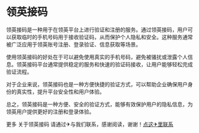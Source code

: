 # 领英接码

领英接码是一种用于在领英平台上进行验证和注册的服务。通过领英接码，用户可以获取临时的手机号码用于接收验证码，从而保护个人隐私和安全。这种服务通常被广泛应用于领英账号注册、登录验证、信息获取等场景。

使用领英接码的好处在于可以避免使用真实的手机号码，避免被骚扰或泄露个人信息。领英接码平台通常提供稳定的服务和快速的验证码接收，让用户能够轻松完成验证流程。

对于企业来说，领英接码也是一种方便快捷的验证方式，可以帮助企业确保用户身份的真实性，提升平台安全性和用户体验。

总之，领英接码是一种方便、安全的验证方式，能够有效保护用户的隐私信息，为领英用户提供更好的注册和登录体验。

更多 关于领英接码 请通过✈与我们联系，感谢阅读，谢谢！[点这✈里联系](https://a.k02.cc)